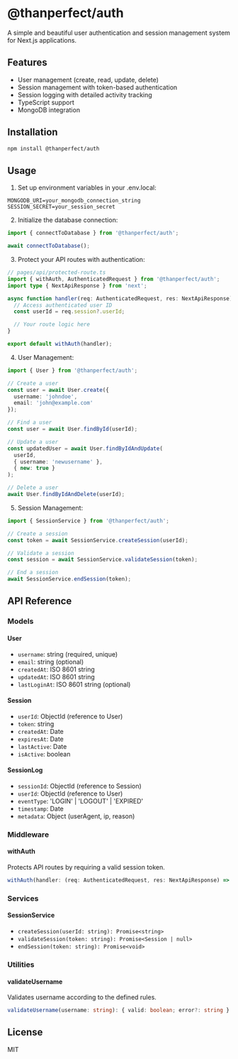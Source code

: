 # @thanperfect/auth

A simple and beautiful user authentication and session management system for Next.js applications.

## Features

- User management (create, read, update, delete)
- Session management with token-based authentication
- Session logging with detailed activity tracking
- TypeScript support
- MongoDB integration

## Installation

```bash
npm install @thanperfect/auth
```

## Usage

1. Set up environment variables in your .env.local:

```env
MONGODB_URI=your_mongodb_connection_string
SESSION_SECRET=your_session_secret
```

2. Initialize the database connection:

```typescript
import { connectToDatabase } from '@thanperfect/auth';

await connectToDatabase();
```

3. Protect your API routes with authentication:

```typescript
// pages/api/protected-route.ts
import { withAuth, AuthenticatedRequest } from '@thanperfect/auth';
import type { NextApiResponse } from 'next';

async function handler(req: AuthenticatedRequest, res: NextApiResponse) {
  // Access authenticated user ID
  const userId = req.session?.userId;

  // Your route logic here
}

export default withAuth(handler);
```

4. User Management:

```typescript
import { User } from '@thanperfect/auth';

// Create a user
const user = await User.create({
  username: 'johndoe',
  email: 'john@example.com'
});

// Find a user
const user = await User.findById(userId);

// Update a user
const updatedUser = await User.findByIdAndUpdate(
  userId,
  { username: 'newusername' },
  { new: true }
);

// Delete a user
await User.findByIdAndDelete(userId);
```

5. Session Management:

```typescript
import { SessionService } from '@thanperfect/auth';

// Create a session
const token = await SessionService.createSession(userId);

// Validate a session
const session = await SessionService.validateSession(token);

// End a session
await SessionService.endSession(token);
```

## API Reference

### Models

#### User
- `username`: string (required, unique)
- `email`: string (optional)
- `createdAt`: ISO 8601 string
- `updatedAt`: ISO 8601 string
- `lastLoginAt`: ISO 8601 string (optional)

#### Session
- `userId`: ObjectId (reference to User)
- `token`: string
- `createdAt`: Date
- `expiresAt`: Date
- `lastActive`: Date
- `isActive`: boolean

#### SessionLog
- `sessionId`: ObjectId (reference to Session)
- `userId`: ObjectId (reference to User)
- `eventType`: 'LOGIN' | 'LOGOUT' | 'EXPIRED'
- `timestamp`: Date
- `metadata`: Object (userAgent, ip, reason)

### Middleware

#### withAuth
Protects API routes by requiring a valid session token.

```typescript
withAuth(handler: (req: AuthenticatedRequest, res: NextApiResponse) => Promise<void>)
```

### Services

#### SessionService
- `createSession(userId: string): Promise<string>`
- `validateSession(token: string): Promise<Session | null>`
- `endSession(token: string): Promise<void>`

### Utilities

#### validateUsername
Validates username according to the defined rules.

```typescript
validateUsername(username: string): { valid: boolean; error?: string }
```

## License

MIT

